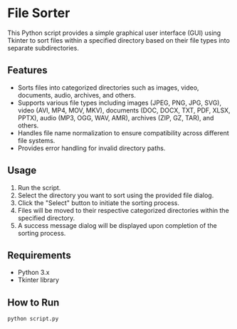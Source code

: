 # File Sorter

This Python script provides a simple graphical user interface (GUI) using Tkinter to sort files within a specified directory based on their file types into separate subdirectories.

## Features
- Sorts files into categorized directories such as images, video, documents, audio, archives, and others.
- Supports various file types including images (JPEG, PNG, JPG, SVG), video (AVI, MP4, MOV, MKV), documents (DOC, DOCX, TXT, PDF, XLSX, PPTX), audio (MP3, OGG, WAV, AMR), archives (ZIP, GZ, TAR), and others.
- Handles file name normalization to ensure compatibility across different file systems.
- Provides error handling for invalid directory paths.

## Usage
1. Run the script.
2. Select the directory you want to sort using the provided file dialog.
3. Click the "Select" button to initiate the sorting process.
4. Files will be moved to their respective categorized directories within the specified directory.
5. A success message dialog will be displayed upon completion of the sorting process.

## Requirements
- Python 3.x
- Tkinter library

## How to Run
```bash
python script.py
